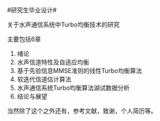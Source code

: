 #研究生毕业设计#

关于水声通信系统中Turbo均衡技术的研究

主要包括6章

1. 绪论
2. 水声信道特性及自适应均衡
3. 基于先验信息MMSE准则的线性Turbo均衡算法
4. 软迭代信道估计算法
5. 水声通信系统Turbo均衡算法湖试数据分析
6. 结论与展望

当然除了这个之外还有，参考文献，致谢，个人简历等。

